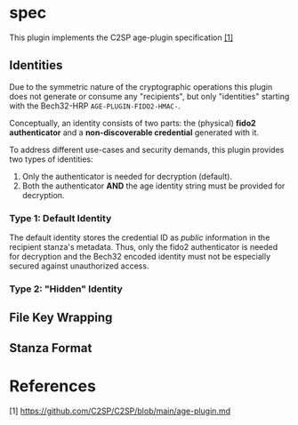 # spec

This plugin implements the C2SP age-plugin specification [[1]](#references)

## Identities

Due to the symmetric nature of the cryptographic operations this plugin does not generate or consume any "recipients", but only "identities" starting with the Bech32-HRP `AGE-PLUGIN-FIDO2-HMAC-`.

Conceptually, an identity consists of two parts: the (physical) **fido2 authenticator** and a **non-discoverable credential** generated with it.

To address different use-cases and security demands, this plugin provides two types of identities:

1. Only the authenticator is needed for decryption (default).
2. Both the authenticator **AND** the age identity string must be provided for decryption.

### Type 1: Default Identity

The default identity stores the credential ID as _public_ information in the recipient stanza's metadata. Thus, only the fido2 authenticator is needed for decryption and the Bech32 encoded identity must not be especially secured against unauthorized access.


### Type 2: "Hidden" Identity



## File Key Wrapping


## Stanza Format


# References

[1] https://github.com/C2SP/C2SP/blob/main/age-plugin.md

